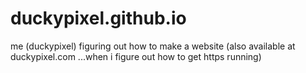 # duckypixel.github.io

me (duckypixel) figuring out how to make a website (also available at duckypixel.com ...when i figure out how to get https running)
